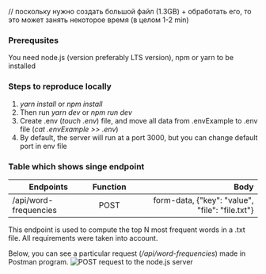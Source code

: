 // поскольку нужно создать большой файл (1.3GB) + обработать его, то это может занять некоторое время (в целом 1-2 min)

### Prerequsites
You need node.js (version preferably LTS version), npm or yarn to be installed

### Steps to reproduce locally

1.  *yarn install* or *npm install*
2.  Then run *yarn dev* or *npm run dev*
3. Create .env (*touch .env*) file, and move all data from .envExample to .env file (*cat .envExample >> .env*)
4. By default, the server will run at a port 3000, but you can change default port in env file

### Table which shows singe endpoint

| Endpoints | Function | Body |  
|-----------|:-----------:|-----------:|  
| /api/word-frequencies | POST | form-data, {"key": "value", "file": "file.txt"} |  

This endpoint is used to compute the top N most frequent words in a .txt file. All requirements were taken into account.

Below, you can see a particular request (*/api/word-frequencies*) made in Postman program.
 ![POST request to the node.js server](https://i.ibb.co/RPrgdz0/image.png)